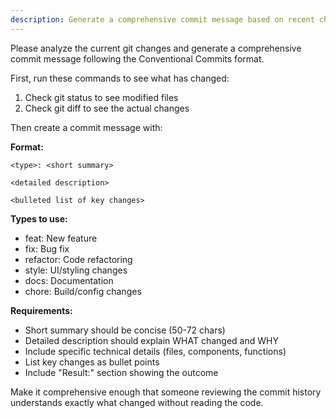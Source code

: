 ```yaml
---
description: Generate a comprehensive commit message based on recent changes
---
```


Please analyze the current git changes and generate a comprehensive commit message following the Conventional Commits format.

First, run these commands to see what has changed:

1. Check git status to see modified files
2. Check git diff to see the actual changes

Then create a commit message with:

**Format:**

```
<type>: <short summary>

<detailed description>

<bulleted list of key changes>
```

**Types to use:**

- feat: New feature
- fix: Bug fix
- refactor: Code refactoring
- style: UI/styling changes
- docs: Documentation
- chore: Build/config changes

**Requirements:**

- Short summary should be concise (50-72 chars)
- Detailed description should explain WHAT changed and WHY
- Include specific technical details (files, components, functions)
- List key changes as bullet points
- Include "Result:" section showing the outcome

Make it comprehensive enough that someone reviewing the commit history understands exactly what changed without reading the code.
